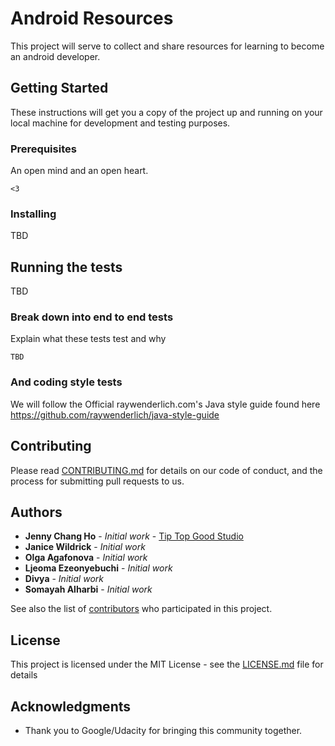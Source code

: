 # Android Resources

This project will serve to collect and share resources for learning to become an android developer.

## Getting Started

These instructions will get you a copy of the project up and running on your local machine for development and testing purposes.

### Prerequisites

An open mind and an open heart.

```
<3
```

### Installing

TBD


## Running the tests

TBD

### Break down into end to end tests

Explain what these tests test and why

```
TBD
```

### And coding style tests

We will follow the Official raywenderlich.com's Java style guide found here https://github.com/raywenderlich/java-style-guide


## Contributing

Please read [CONTRIBUTING.md](https://gist.github.com/PurpleBooth/b24679402957c63ec426) for details on our code of conduct, and the process for submitting pull requests to us.


## Authors

* **Jenny Chang Ho** - *Initial work* - [Tip Top Good Studio](http://tiptopgoodstudio.com)
* **Janice Wildrick** - *Initial work*
* **Olga Agafonova** - *Initial work*
* **Ljeoma Ezeonyebuchi** - *Initial work*
* **Divya** - *Initial work*
* **Somayah Alharbi** - *Initial work*



See also the list of [contributors](https://github.com/dynamite8/resources-android-dev/graphs/contributors) who participated in this project.

## License

This project is licensed under the MIT License - see the [LICENSE.md](LICENSE.md) file for details

## Acknowledgments

* Thank you to Google/Udacity for bringing this community together.
